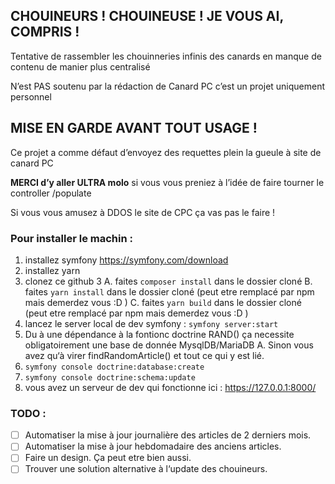 ## CHOUINEURS ! CHOUINEUSE ! JE VOUS AI, COMPRIS !

Tentative de rassembler les chouinneries infinis des canards en manque de contenu de manier plus centralisé

N’est PAS soutenu par la rédaction de Canard PC c’est un projet uniquement personnel


## MISE EN GARDE AVANT TOUT USAGE !

Ce projet a comme défaut d’envoyez des requettes plein la gueule à site de canard PC

**MERCI d’y aller ULTRA molo** si vous vous preniez à l’idée de faire tourner le controller /populate

Si vous vous amusez à DDOS le site de CPC ça vas pas le faire !

### Pour installer le machin : 

1. installez symfony <https://symfony.com/download>
1. installez yarn
2. clonez ce github
3
    A. faites `composer install` dans le dossier cloné
    B. faites `yarn install` dans le dossier cloné (peut etre remplacé par npm mais demerdez vous :D )
    C. faites `yarn build` dans le dossier cloné (peut etre remplacé par npm mais demerdez vous :D )
4. lancez le server local de dev symfony : `symfony server:start`
5. Du à une dépendance à la fontionc doctrine RAND() ça necessite obligatoirement une base de donnée MysqlDB/MariaDB
    A. Sinon vous avez qu‘à virer findRandomArticle() et tout ce qui y est lié.
6. `symfony console doctrine:database:create`
7. `symfony console doctrine:schema:update`
8. vous avez un serveur de dev qui fonctionne ici : https://127.0.0.1:8000/


### TODO : 

- [ ] Automatiser la mise à jour journalière des articles de 2 derniers mois.
- [ ] Automatiser la mise à jour hebdomadaire des anciens articles.
- [ ] Faire un design. Ça peut etre bien aussi.
- [ ] Trouver une solution alternative à l‘update des chouineurs.